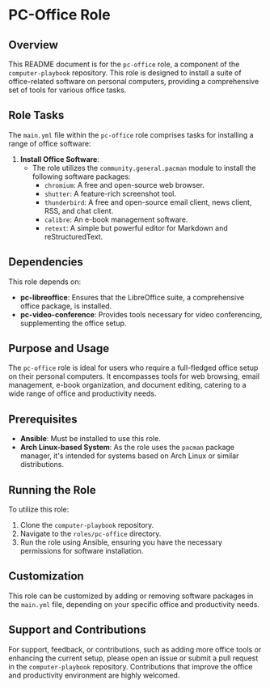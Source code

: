# PC-Office Role

## Overview
This README document is for the `pc-office` role, a component of the `computer-playbook` repository. This role is designed to install a suite of office-related software on personal computers, providing a comprehensive set of tools for various office tasks.

## Role Tasks
The `main.yml` file within the `pc-office` role comprises tasks for installing a range of office software:

1. **Install Office Software**:
   - The role utilizes the `community.general.pacman` module to install the following software packages:
     - `chromium`: A free and open-source web browser.
     - `shutter`: A feature-rich screenshot tool.
     - `thunderbird`: A free and open-source email client, news client, RSS, and chat client.
     - `calibre`: An e-book management software.
     - `retext`: A simple but powerful editor for Markdown and reStructuredText.

## Dependencies
This role depends on:
- **pc-libreoffice**: Ensures that the LibreOffice suite, a comprehensive office package, is installed.
- **pc-video-conference**: Provides tools necessary for video conferencing, supplementing the office setup.

## Purpose and Usage
The `pc-office` role is ideal for users who require a full-fledged office setup on their personal computers. It encompasses tools for web browsing, email management, e-book organization, and document editing, catering to a wide range of office and productivity needs.

## Prerequisites
- **Ansible**: Must be installed to use this role.
- **Arch Linux-based System**: As the role uses the `pacman` package manager, it's intended for systems based on Arch Linux or similar distributions.

## Running the Role
To utilize this role:
1. Clone the `computer-playbook` repository.
2. Navigate to the `roles/pc-office` directory.
3. Run the role using Ansible, ensuring you have the necessary permissions for software installation.

## Customization
This role can be customized by adding or removing software packages in the `main.yml` file, depending on your specific office and productivity needs.

## Support and Contributions
For support, feedback, or contributions, such as adding more office tools or enhancing the current setup, please open an issue or submit a pull request in the `computer-playbook` repository. Contributions that improve the office and productivity environment are highly welcomed.